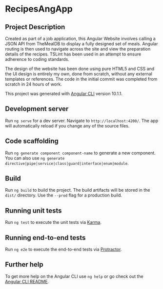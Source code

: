 # RecipesAngApp

## Project Description

Created as part of a job application, this Angular Website involves calling a JSON API from TheMealDB to display a fully designed set of meals. Angular routing is then used to navigate across the site and view the preparation details of the recipes. TSLint has been used in an attempt to ensure adherence to
coding standards.

The design of the website has been done using pure HTML5 and CSS and the UI design is entirely my own, done from scratch, without any external templates or references. The code in the initial commit was completed from scratch in 24 hours of work. 

This project was generated with [Angular CLI](https://github.com/angular/angular-cli) version 10.1.1.

## Development server

Run `ng serve` for a dev server. Navigate to `http://localhost:4200/`. The app will automatically reload if you change any of the source files.

## Code scaffolding

Run `ng generate component component-name` to generate a new component. You can also use `ng generate directive|pipe|service|class|guard|interface|enum|module`.

## Build

Run `ng build` to build the project. The build artifacts will be stored in the `dist/` directory. Use the `--prod` flag for a production build.

## Running unit tests

Run `ng test` to execute the unit tests via [Karma](https://karma-runner.github.io).

## Running end-to-end tests

Run `ng e2e` to execute the end-to-end tests via [Protractor](http://www.protractortest.org/).

## Further help

To get more help on the Angular CLI use `ng help` or go check out the [Angular CLI README](https://github.com/angular/angular-cli/blob/master/README.md).
